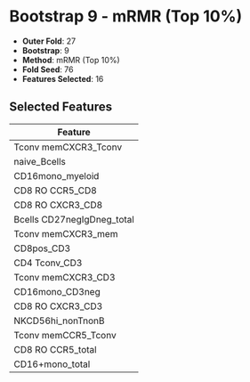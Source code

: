 # Bootstrap 9 - mRMR (Top 10%)

- **Outer Fold**: 27
- **Bootstrap**: 9
- **Method**: mRMR (Top 10%)
- **Fold Seed**: 76
- **Features Selected**: 16

## Selected Features

| Feature |
|---------|
| Tconv memCXCR3_Tconv |
| naive_Bcells |
| CD16mono_myeloid |
| CD8 RO CCR5_CD8 |
| CD8 RO CXCR3_CD8 |
| Bcells CD27negIgDneg_total |
| Tconv memCXCR3_mem |
| CD8pos_CD3 |
| CD4 Tconv_CD3 |
| Tconv memCXCR3_CD3 |
| CD16mono_CD3neg |
| CD8 RO CXCR3_CD3 |
| NKCD56hi_nonTnonB |
| Tconv memCCR5_Tconv |
| CD8 RO CCR5_total |
| CD16+mono_total |
